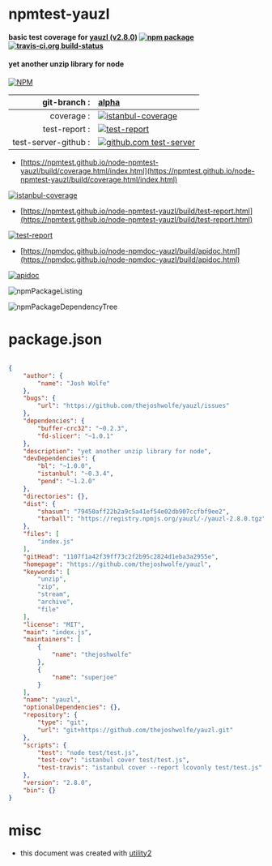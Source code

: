 # npmtest-yauzl

#### basic test coverage for  [yauzl (v2.8.0)](https://github.com/thejoshwolfe/yauzl)  [![npm package](https://img.shields.io/npm/v/npmtest-yauzl.svg?style=flat-square)](https://www.npmjs.org/package/npmtest-yauzl) [![travis-ci.org build-status](https://api.travis-ci.org/npmtest/node-npmtest-yauzl.svg)](https://travis-ci.org/npmtest/node-npmtest-yauzl)

#### yet another unzip library for node

[![NPM](https://nodei.co/npm/yauzl.png?downloads=true&downloadRank=true&stars=true)](https://www.npmjs.com/package/yauzl)

| git-branch : | [alpha](https://github.com/npmtest/node-npmtest-yauzl/tree/alpha)|
|--:|:--|
| coverage : | [![istanbul-coverage](https://npmtest.github.io/node-npmtest-yauzl/build/coverage.badge.svg)](https://npmtest.github.io/node-npmtest-yauzl/build/coverage.html/index.html)|
| test-report : | [![test-report](https://npmtest.github.io/node-npmtest-yauzl/build/test-report.badge.svg)](https://npmtest.github.io/node-npmtest-yauzl/build/test-report.html)|
| test-server-github : | [![github.com test-server](https://npmtest.github.io/node-npmtest-yauzl/GitHub-Mark-32px.png)](https://npmtest.github.io/node-npmtest-yauzl/build/app/index.html) | | build-artifacts : | [![build-artifacts](https://npmtest.github.io/node-npmtest-yauzl/glyphicons_144_folder_open.png)](https://github.com/npmtest/node-npmtest-yauzl/tree/gh-pages/build)|

- [https://npmtest.github.io/node-npmtest-yauzl/build/coverage.html/index.html](https://npmtest.github.io/node-npmtest-yauzl/build/coverage.html/index.html)

[![istanbul-coverage](https://npmtest.github.io/node-npmtest-yauzl/build/screenCapture.buildCi.browser.%252Ftmp%252Fbuild%252Fcoverage.lib.html.png)](https://npmtest.github.io/node-npmtest-yauzl/build/coverage.html/index.html)

- [https://npmtest.github.io/node-npmtest-yauzl/build/test-report.html](https://npmtest.github.io/node-npmtest-yauzl/build/test-report.html)

[![test-report](https://npmtest.github.io/node-npmtest-yauzl/build/screenCapture.buildCi.browser.%252Ftmp%252Fbuild%252Ftest-report.html.png)](https://npmtest.github.io/node-npmtest-yauzl/build/test-report.html)

- [https://npmdoc.github.io/node-npmdoc-yauzl/build/apidoc.html](https://npmdoc.github.io/node-npmdoc-yauzl/build/apidoc.html)

[![apidoc](https://npmdoc.github.io/node-npmdoc-yauzl/build/screenCapture.buildCi.browser.%252Ftmp%252Fbuild%252Fapidoc.html.png)](https://npmdoc.github.io/node-npmdoc-yauzl/build/apidoc.html)

![npmPackageListing](https://npmtest.github.io/node-npmtest-yauzl/build/screenCapture.npmPackageListing.svg)

![npmPackageDependencyTree](https://npmtest.github.io/node-npmtest-yauzl/build/screenCapture.npmPackageDependencyTree.svg)



# package.json

```json

{
    "author": {
        "name": "Josh Wolfe"
    },
    "bugs": {
        "url": "https://github.com/thejoshwolfe/yauzl/issues"
    },
    "dependencies": {
        "buffer-crc32": "~0.2.3",
        "fd-slicer": "~1.0.1"
    },
    "description": "yet another unzip library for node",
    "devDependencies": {
        "bl": "~1.0.0",
        "istanbul": "~0.3.4",
        "pend": "~1.2.0"
    },
    "directories": {},
    "dist": {
        "shasum": "79450aff22b2a9c5a41ef54e02db907ccfbf9ee2",
        "tarball": "https://registry.npmjs.org/yauzl/-/yauzl-2.8.0.tgz"
    },
    "files": [
        "index.js"
    ],
    "gitHead": "1107f1a42f39ff73c2f2b95c2824d1eba3a2955e",
    "homepage": "https://github.com/thejoshwolfe/yauzl",
    "keywords": [
        "unzip",
        "zip",
        "stream",
        "archive",
        "file"
    ],
    "license": "MIT",
    "main": "index.js",
    "maintainers": [
        {
            "name": "thejoshwolfe"
        },
        {
            "name": "superjoe"
        }
    ],
    "name": "yauzl",
    "optionalDependencies": {},
    "repository": {
        "type": "git",
        "url": "git+https://github.com/thejoshwolfe/yauzl.git"
    },
    "scripts": {
        "test": "node test/test.js",
        "test-cov": "istanbul cover test/test.js",
        "test-travis": "istanbul cover --report lcovonly test/test.js"
    },
    "version": "2.8.0",
    "bin": {}
}
```



# misc
- this document was created with [utility2](https://github.com/kaizhu256/node-utility2)
